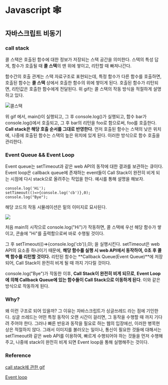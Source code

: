 # Javascript :spider_web:





## 자바스크립트 비동기

### call stack

콜 스택은 호출된 함수에 대한 정보가 저장되는 스택 공간을 의미한다. 스택의 특성 답게, 함수가 호출될 때 **콜 스택**의 맨 위에 쌓이고, 리턴할 때 빠져나간다. 

함수간의 호출 관계는 스택 자료구조로 표현되는데, 특정 함수가 다른 함수를 호출하면, 호출된 함수는 **콜 스택** 상에서 호출한 함수의 위에 쌓이게 된다. 호출된 함수가 리턴되면, 리턴값은 호출한 함수에게 전달된다. 위 gif는 콜 스택의 작동 방식을 적절하게 설명하고 있다. 

![콜스택](https://miro.medium.com/max/675/1*E3zTWtEOiDWw7d0n7Vp-mA.gif)

위 gif 에서, main()이 실행되고, 그 후 console.log()가 실행되고, 함수 bar가 console.log()에서 호출되고, 그 후 bar의 리턴을 foo로 함으로써, foo를 호출한다. **Call stack은 해당 호출 순서를 그대로 반영한다**. 먼저 호출된 함수는 스택의 낮은 위치에, 나중에 호출된 함수는 스택의 높은 위치에 있게 된다. 이러한 방식으로 함수 호출을 관리한다.

### Event Queue && Event Loop

Event queue는 setTimeout과 같은 web API의 동작에 대한 결과를 보관하는 큐이다. Event loop은 callback queue에 존재하는 event들이 Call Stack이 완전히 비게 되는 시점에 다시 stack으로 올려주는 작업을 한다. 예시를 통해 설명을 해보자.

```javascript=
console.log('Hi');
setTimeout(()=>{console.log('cb')},0);
console.log("Bye");
```

해당 코드의 작동 시뮬레이션은 밑의 이미지로 묘사된다.

![](https://miro.medium.com/max/1400/1*TozSrkk92l8ho6d8JxqF_w.gif)

처음 main의 시작으로 console.log("Hi")가 작동하면, 콜 스택에 우선 해당 함수가 쌓이고, 콘솔에 "Hi"를 출력함으로써 바로 수행될 것이다.

그 후 setTimeout(()=>{console.log('cb')},0); 을 실행시킨다. setTimeout은 web API의 요소중 하나이기 때문에, **해당 함수를 실행 시 web API에서 동작하여, 0초 후 콜백 함수를 리턴할 것이다.** 리턴된 함수는 **Callback Queue(Event Queue)**에 저장되어, Call Stack이 완전히 비게 될 때 까지 기다릴 것이다.

console.log("Bye")가 작동한 이후,  **Call Stack이 완전히 비게 되므로**, **Event Loop에 의해 Callback Queue에 있는 함수들이 Call Stack으로 이동하게 된다**. 이와 같은 방식으로 작동하게 된다.

### Why?

왜 이런 구조로 되어 있을까? 그 이유는 자바스크립트가 싱글쓰레드 라는 점에 기인한다. 싱글 쓰레드는 어떤 특정 동작이 오랜 시간이 걸리면, 그 동작을 수행할 때 까지 기다려 주어야 한다. 그러나 빠른 반응과 동작을 필요로 하는 웹의 입장에선, 이러한 병목현상은 적절하지 않다. 그래서 이미지를 불러오는 일이나, 통신이 필요한 것들에 대해서는 setTimeout와 같은 web API를 이용하여, 빠르게 수행되어야 하는 것들을 먼저 수행해주고, 나중에 stack이 완전히 비게 되면 Event loop을 통해 실행해주는 것이다. 



### Reference

[call stack에 관한 gif](https://medium.com/@gaurav.pandvia/understanding-javascript-function-executions-tasks-event-loop-call-stack-more-part-1-5683dea1f5ec)

[Event loop]([https://engineering.huiseoul.com/%EC%9E%90%EB%B0%94%EC%8A%A4%ED%81%AC%EB%A6%BD%ED%8A%B8%EB%8A%94-%EC%96%B4%EB%96%BB%EA%B2%8C-%EC%9E%91%EB%8F%99%ED%95%98%EB%8A%94%EA%B0%80-%EC%9D%B4%EB%B2%A4%ED%8A%B8-%EB%A3%A8%ED%94%84%EC%99%80-%EB%B9%84%EB%8F%99%EA%B8%B0-%ED%94%84%EB%A1%9C%EA%B7%B8%EB%9E%98%EB%B0%8D%EC%9D%98-%EB%B6%80%EC%83%81-async-await%EC%9D%84-%EC%9D%B4%EC%9A%A9%ED%95%9C-%EC%BD%94%EB%94%A9-%ED%8C%81-%EB%8B%A4%EC%84%AF-%EA%B0%80%EC%A7%80-df65ffb4e7e](https://engineering.huiseoul.com/자바스크립트는-어떻게-작동하는가-이벤트-루프와-비동기-프로그래밍의-부상-async-await을-이용한-코딩-팁-다섯-가지-df65ffb4e7e))

